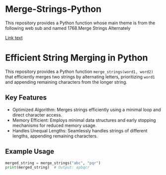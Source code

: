 # Merge-Strings-Python
This repository provides a Python function whose main theme is from the following web sub and named 1768.Merge Strings Alternately

[Link text](https://leetcode.com/problems/merge-strings-alternately/?envType=study-plan-v2&envId=leetcode-75)


# Efficient String Merging in Python

This repository provides a Python function `merge_strings(word1, word2)` that efficiently merges two strings by alternating letters, prioritizing `word1` and appending remaining characters from the longer string.

## Key Features

* Optimized Algorithm: Merges strings efficiently using a minimal loop and direct character access.
* Memory Efficient: Employs minimal data structures and early stopping mechanisms for reduced memory usage.
* Handles Unequal Lengths: Seamlessly handles strings of different lengths, appending remaining characters.

## Example Usage

```python
merged_string = merge_strings("abc", "pqr")
print(merged_string)  # Output: apbqcr
